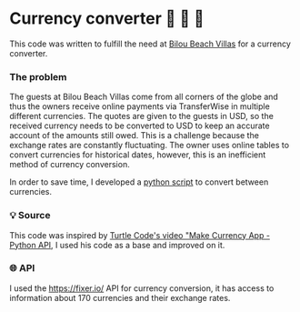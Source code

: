 # Currency converter 💱 💸 🌴

This code was written to fulfill the need at [Bilou Beach Villas](https://www.biloubeach.com/) for a currency converter.

### The problem
The guests at Bilou Beach Villas come from all corners of the globe and thus the owners receive online payments via TransferWise in multiple different  currencies. 
The quotes are given to the guests in USD, so the received currency needs to be converted to USD to keep an accurate account of the amounts still owed.
This is a challenge because the exchange rates are constantly fluctuating. 
The owner uses online tables to convert currencies for historical dates, however, this is an inefficient method of currency conversion. 

In order to save time, I developed a [python script](https://github.com/jessicastow/currency_converter/blob/main/currency_converter_v1.py) to convert between currencies. 

### 💡 Source
This code was inspired by [Turtle Code's video "Make Currency App - Python API](https://www.youtube.com/watch?v=isx6SpxZ4y0), I used his code as a base and improved on it. 

### 🌐 API
I used the https://fixer.io/ API for currency conversion, it has access to information about 170 currencies and their exchange rates. 

